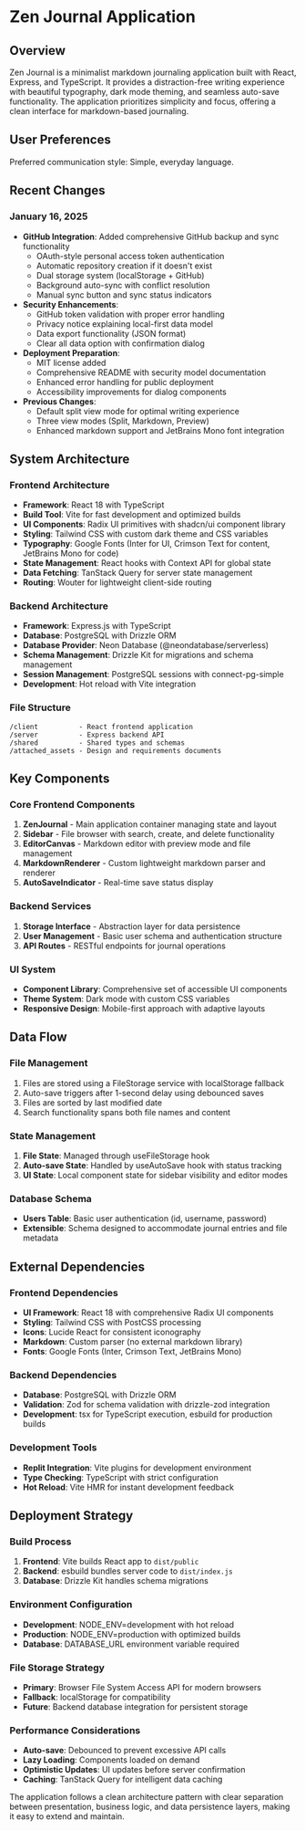 # Zen Journal Application

## Overview

Zen Journal is a minimalist markdown journaling application built with React, Express, and TypeScript. It provides a distraction-free writing experience with beautiful typography, dark mode theming, and seamless auto-save functionality. The application prioritizes simplicity and focus, offering a clean interface for markdown-based journaling.

## User Preferences

Preferred communication style: Simple, everyday language.

## Recent Changes

### January 16, 2025
- **GitHub Integration**: Added comprehensive GitHub backup and sync functionality
  - OAuth-style personal access token authentication
  - Automatic repository creation if it doesn't exist
  - Dual storage system (localStorage + GitHub)
  - Background auto-sync with conflict resolution
  - Manual sync button and sync status indicators
- **Security Enhancements**: 
  - GitHub token validation with proper error handling
  - Privacy notice explaining local-first data model
  - Data export functionality (JSON format)
  - Clear all data option with confirmation dialog
- **Deployment Preparation**:
  - MIT license added
  - Comprehensive README with security model documentation
  - Enhanced error handling for public deployment
  - Accessibility improvements for dialog components
- **Previous Changes**: 
  - Default split view mode for optimal writing experience
  - Three view modes (Split, Markdown, Preview)
  - Enhanced markdown support and JetBrains Mono font integration

## System Architecture

### Frontend Architecture
- **Framework**: React 18 with TypeScript
- **Build Tool**: Vite for fast development and optimized builds
- **UI Components**: Radix UI primitives with shadcn/ui component library
- **Styling**: Tailwind CSS with custom dark theme and CSS variables
- **Typography**: Google Fonts (Inter for UI, Crimson Text for content, JetBrains Mono for code)
- **State Management**: React hooks with Context API for global state
- **Data Fetching**: TanStack Query for server state management
- **Routing**: Wouter for lightweight client-side routing

### Backend Architecture
- **Framework**: Express.js with TypeScript
- **Database**: PostgreSQL with Drizzle ORM
- **Database Provider**: Neon Database (@neondatabase/serverless)
- **Schema Management**: Drizzle Kit for migrations and schema management
- **Session Management**: PostgreSQL sessions with connect-pg-simple
- **Development**: Hot reload with Vite integration

### File Structure
```
/client          - React frontend application
/server          - Express backend API
/shared          - Shared types and schemas
/attached_assets - Design and requirements documents
```

## Key Components

### Core Frontend Components
1. **ZenJournal** - Main application container managing state and layout
2. **Sidebar** - File browser with search, create, and delete functionality
3. **EditorCanvas** - Markdown editor with preview mode and file management
4. **MarkdownRenderer** - Custom lightweight markdown parser and renderer
5. **AutoSaveIndicator** - Real-time save status display

### Backend Services
1. **Storage Interface** - Abstraction layer for data persistence
2. **User Management** - Basic user schema and authentication structure
3. **API Routes** - RESTful endpoints for journal operations

### UI System
- **Component Library**: Comprehensive set of accessible UI components
- **Theme System**: Dark mode with custom CSS variables
- **Responsive Design**: Mobile-first approach with adaptive layouts

## Data Flow

### File Management
1. Files are stored using a FileStorage service with localStorage fallback
2. Auto-save triggers after 1-second delay using debounced saves
3. Files are sorted by last modified date
4. Search functionality spans both file names and content

### State Management
1. **File State**: Managed through useFileStorage hook
2. **Auto-save State**: Handled by useAutoSave hook with status tracking
3. **UI State**: Local component state for sidebar visibility and editor modes

### Database Schema
- **Users Table**: Basic user authentication (id, username, password)
- **Extensible**: Schema designed to accommodate journal entries and file metadata

## External Dependencies

### Frontend Dependencies
- **UI Framework**: React 18 with comprehensive Radix UI components
- **Styling**: Tailwind CSS with PostCSS processing
- **Icons**: Lucide React for consistent iconography
- **Markdown**: Custom parser (no external markdown library)
- **Fonts**: Google Fonts (Inter, Crimson Text, JetBrains Mono)

### Backend Dependencies
- **Database**: PostgreSQL with Drizzle ORM
- **Validation**: Zod for schema validation with drizzle-zod integration
- **Development**: tsx for TypeScript execution, esbuild for production builds

### Development Tools
- **Replit Integration**: Vite plugins for development environment
- **Type Checking**: TypeScript with strict configuration
- **Hot Reload**: Vite HMR for instant development feedback

## Deployment Strategy

### Build Process
1. **Frontend**: Vite builds React app to `dist/public`
2. **Backend**: esbuild bundles server code to `dist/index.js`
3. **Database**: Drizzle Kit handles schema migrations

### Environment Configuration
- **Development**: NODE_ENV=development with hot reload
- **Production**: NODE_ENV=production with optimized builds
- **Database**: DATABASE_URL environment variable required

### File Storage Strategy
- **Primary**: Browser File System Access API for modern browsers
- **Fallback**: localStorage for compatibility
- **Future**: Backend database integration for persistent storage

### Performance Considerations
- **Auto-save**: Debounced to prevent excessive API calls
- **Lazy Loading**: Components loaded on demand
- **Optimistic Updates**: UI updates before server confirmation
- **Caching**: TanStack Query for intelligent data caching

The application follows a clean architecture pattern with clear separation between presentation, business logic, and data persistence layers, making it easy to extend and maintain.